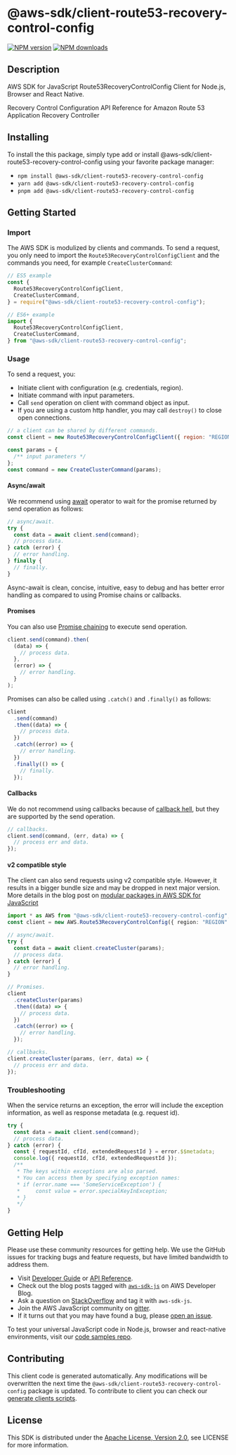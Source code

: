 <!-- generated file, do not edit directly -->

# @aws-sdk/client-route53-recovery-control-config

[![NPM version](https://img.shields.io/npm/v/@aws-sdk/client-route53-recovery-control-config/latest.svg)](https://www.npmjs.com/package/@aws-sdk/client-route53-recovery-control-config)
[![NPM downloads](https://img.shields.io/npm/dm/@aws-sdk/client-route53-recovery-control-config.svg)](https://www.npmjs.com/package/@aws-sdk/client-route53-recovery-control-config)

## Description

AWS SDK for JavaScript Route53RecoveryControlConfig Client for Node.js, Browser and React Native.

<p>Recovery Control Configuration API Reference for Amazon Route 53 Application Recovery Controller</p>

## Installing

To install the this package, simply type add or install @aws-sdk/client-route53-recovery-control-config
using your favorite package manager:

- `npm install @aws-sdk/client-route53-recovery-control-config`
- `yarn add @aws-sdk/client-route53-recovery-control-config`
- `pnpm add @aws-sdk/client-route53-recovery-control-config`

## Getting Started

### Import

The AWS SDK is modulized by clients and commands.
To send a request, you only need to import the `Route53RecoveryControlConfigClient` and
the commands you need, for example `CreateClusterCommand`:

```js
// ES5 example
const {
  Route53RecoveryControlConfigClient,
  CreateClusterCommand,
} = require("@aws-sdk/client-route53-recovery-control-config");
```

```ts
// ES6+ example
import {
  Route53RecoveryControlConfigClient,
  CreateClusterCommand,
} from "@aws-sdk/client-route53-recovery-control-config";
```

### Usage

To send a request, you:

- Initiate client with configuration (e.g. credentials, region).
- Initiate command with input parameters.
- Call `send` operation on client with command object as input.
- If you are using a custom http handler, you may call `destroy()` to close open connections.

```js
// a client can be shared by different commands.
const client = new Route53RecoveryControlConfigClient({ region: "REGION" });

const params = {
  /** input parameters */
};
const command = new CreateClusterCommand(params);
```

#### Async/await

We recommend using [await](https://developer.mozilla.org/en-US/docs/Web/JavaScript/Reference/Operators/await)
operator to wait for the promise returned by send operation as follows:

```js
// async/await.
try {
  const data = await client.send(command);
  // process data.
} catch (error) {
  // error handling.
} finally {
  // finally.
}
```

Async-await is clean, concise, intuitive, easy to debug and has better error handling
as compared to using Promise chains or callbacks.

#### Promises

You can also use [Promise chaining](https://developer.mozilla.org/en-US/docs/Web/JavaScript/Guide/Using_promises#chaining)
to execute send operation.

```js
client.send(command).then(
  (data) => {
    // process data.
  },
  (error) => {
    // error handling.
  }
);
```

Promises can also be called using `.catch()` and `.finally()` as follows:

```js
client
  .send(command)
  .then((data) => {
    // process data.
  })
  .catch((error) => {
    // error handling.
  })
  .finally(() => {
    // finally.
  });
```

#### Callbacks

We do not recommend using callbacks because of [callback hell](http://callbackhell.com/),
but they are supported by the send operation.

```js
// callbacks.
client.send(command, (err, data) => {
  // process err and data.
});
```

#### v2 compatible style

The client can also send requests using v2 compatible style.
However, it results in a bigger bundle size and may be dropped in next major version. More details in the blog post
on [modular packages in AWS SDK for JavaScript](https://aws.amazon.com/blogs/developer/modular-packages-in-aws-sdk-for-javascript/)

```ts
import * as AWS from "@aws-sdk/client-route53-recovery-control-config";
const client = new AWS.Route53RecoveryControlConfig({ region: "REGION" });

// async/await.
try {
  const data = await client.createCluster(params);
  // process data.
} catch (error) {
  // error handling.
}

// Promises.
client
  .createCluster(params)
  .then((data) => {
    // process data.
  })
  .catch((error) => {
    // error handling.
  });

// callbacks.
client.createCluster(params, (err, data) => {
  // process err and data.
});
```

### Troubleshooting

When the service returns an exception, the error will include the exception information,
as well as response metadata (e.g. request id).

```js
try {
  const data = await client.send(command);
  // process data.
} catch (error) {
  const { requestId, cfId, extendedRequestId } = error.$$metadata;
  console.log({ requestId, cfId, extendedRequestId });
  /**
   * The keys within exceptions are also parsed.
   * You can access them by specifying exception names:
   * if (error.name === 'SomeServiceException') {
   *     const value = error.specialKeyInException;
   * }
   */
}
```

## Getting Help

Please use these community resources for getting help.
We use the GitHub issues for tracking bugs and feature requests, but have limited bandwidth to address them.

- Visit [Developer Guide](https://docs.aws.amazon.com/sdk-for-javascript/v3/developer-guide/welcome.html)
  or [API Reference](https://docs.aws.amazon.com/AWSJavaScriptSDK/v3/latest/index.html).
- Check out the blog posts tagged with [`aws-sdk-js`](https://aws.amazon.com/blogs/developer/tag/aws-sdk-js/)
  on AWS Developer Blog.
- Ask a question on [StackOverflow](https://stackoverflow.com/questions/tagged/aws-sdk-js) and tag it with `aws-sdk-js`.
- Join the AWS JavaScript community on [gitter](https://gitter.im/aws/aws-sdk-js-v3).
- If it turns out that you may have found a bug, please [open an issue](https://github.com/aws/aws-sdk-js-v3/issues/new/choose).

To test your universal JavaScript code in Node.js, browser and react-native environments,
visit our [code samples repo](https://github.com/aws-samples/aws-sdk-js-tests).

## Contributing

This client code is generated automatically. Any modifications will be overwritten the next time the `@aws-sdk/client-route53-recovery-control-config` package is updated.
To contribute to client you can check our [generate clients scripts](https://github.com/aws/aws-sdk-js-v3/tree/main/scripts/generate-clients).

## License

This SDK is distributed under the
[Apache License, Version 2.0](http://www.apache.org/licenses/LICENSE-2.0),
see LICENSE for more information.

